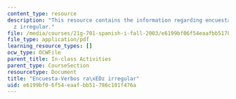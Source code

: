 ```yaml
---
content_type: resource
description: "This resource contains the information regarding encuesta-verbos ra\xED\
  z irregular."
file: /media/courses/21g-701-spanish-i-fall-2003/e6199bf06f54eaafbb51786c101f476a_MIT21G_701F03_8encue.pdf
file_type: application/pdf
learning_resource_types: []
ocw_type: OCWFile
parent_title: In-class Activities
parent_type: CourseSection
resourcetype: Document
title: "Encuesta-Verbos ra\xEDz irregular"
uid: e6199bf0-6f54-eaaf-bb51-786c101f476a
---
```

